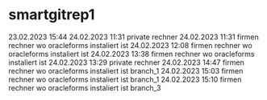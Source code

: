 # smartgitrep1
23.02.2023 15:44
24.02.2023 11:31 private rechner
24.02.2023 11:31 firmen  rechner wo oracleforms instaliert ist
24.02.2023 12:08 firmen  rechner wo oracleforms instaliert ist
24.02.2023 13:38 firmen  rechner wo oracleforms instaliert ist
24.02.2023 13:29 private rechner
24.02.2023 14:47 firmen  rechner wo oracleforms instaliert ist branch_1
24.02.2023 15:03 firmen  rechner wo oracleforms instaliert ist branch_1
24.02.2023 15:10 firmen  rechner wo oracleforms instaliert ist branch_3
